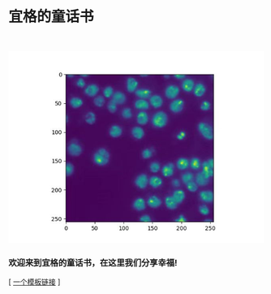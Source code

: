 <!--
 * @Date: 2023-03-15 11:55:18
 * @LastEditTime: 2023-03-15 12:20:44
-->
# 宜格的童话书

<br>

![Hi，这里是小宜格，很高兴认识你！](amWiki/images/cell1.jpg "欢迎使用amWiki！")  

### 欢迎来到宜格的童话书，在这里我们分享幸福!


[ [一个模板链接](https://amwiki.org/doc/) ]
